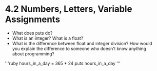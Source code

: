 # 4.2 Numbers, Letters, Variable Assignments

* What does puts do?
* What is an integer? What is a float?
* What is the difference between float and integer division? How would you explain the difference to someone who doesn't know anything about programming?

'''ruby
hours_in_a_day = 365 * 24
puts hours_in_a_day
'''